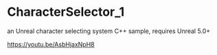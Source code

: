 # CharacterSelector_1
 an Unreal character selecting system C++ sample, requires Unreal 5.0+
 
 https://youtu.be/AsbHjaxNpH8
